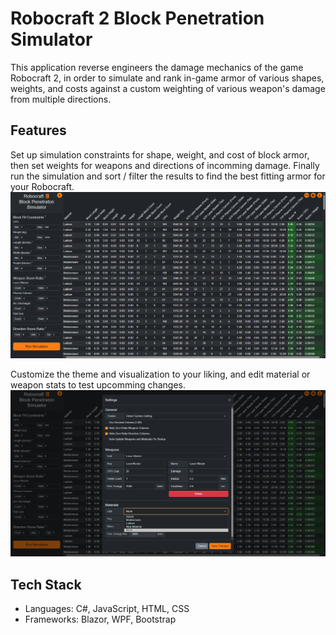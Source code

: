 # Robocraft 2 Block Penetration Simulator
This application reverse engineers the damage mechanics of the game Robocraft 2, in order to simulate and rank in-game armor of various shapes, weights, and costs against a custom weighting of various weapon's damage from multiple directions.

## Features
Set up simulation constraints for shape, weight, and cost of block armor, then set weights for weapons and directions of incomming damage. Finally run the simulation and sort / filter the results to find the best fitting armor for your Robocraft.
![Main Page](./Images/Main.png)

Customize the theme and visualization to your liking, and edit material or weapon stats to test upcomming changes.
![Settings Page](./Images/Settings.png)

## Tech Stack
- Languages: C#, JavaScript, HTML, CSS
- Frameworks: Blazor, WPF, Bootstrap

